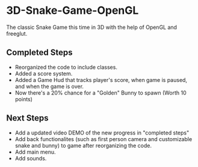 # 3D-Snake-Game-OpenGL
The classic Snake Game this time in 3D with the help of OpenGL and freeglut. 

## Completed Steps
- Reorganized the code to include classes.
- Added a score system.
- Added a Game Hud that tracks player's score, when game is paused, and when the game is over.
- Now there's a 20% chance for a "Golden" Bunny to spawn (Worth 10 points)

## Next Steps
- Add a updated video DEMO of the new progress in "completed steps"
- Add back functionalites (such as first person camera and customizable snake and bunny) to game after reorganizing the code.
- Add main menu.
- Add sounds.
